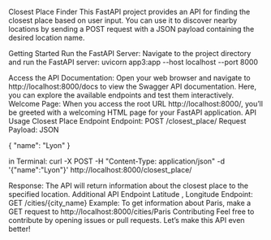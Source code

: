 Closest Place Finder
This FastAPI project provides an API for finding the closest place based on user input. You can use it to discover nearby locations by sending a POST request with a JSON payload containing the desired location name.

Getting Started
Run the FastAPI Server: Navigate to the project directory and run the FastAPI server:
uvicorn app3:app --host localhost --port 8000

Access the API Documentation: Open your web browser and navigate to http://localhost:8000/docs to view the Swagger API documentation. Here, you can explore the available endpoints and test them interactively.
Welcome Page: When you access the root URL http://localhost:8000/, you’ll be greeted with a welcoming HTML page for your FastAPI application.
API Usage
Closest Place Endpoint
Endpoint: POST /closest_place/
Request Payload:
JSON

{
  "name": "Lyon"
}

in Terminal: curl -X POST -H "Content-Type: application/json" -d '{"name":"Lyon"}' http://localhost:8000/closest_place/


Response: The API will return information about the closest place to the specified location.
Additional API Endpoint Latitude , Longitude 
Endpoint: GET /cities/{city_name}
Example: To get information about Paris, make a GET request to http://localhost:8000/cities/Paris
Contributing
Feel free to contribute by opening issues or pull requests. Let’s make this API even better!
 
 
 
 
 

